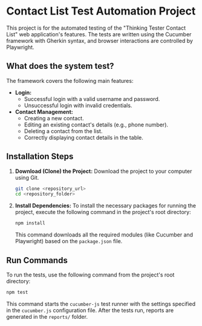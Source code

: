 # Contact List Test Automation Project

This project is for the automated testing of the "Thinking Tester Contact List" web application's features. The tests are written using the Cucumber framework with Gherkin syntax, and browser interactions are controlled by Playwright.

## What does the system test?

The framework covers the following main features:

* **Login:**
    * Successful login with a valid username and password.
    * Unsuccessful login with invalid credentials.
* **Contact Management:**
    * Creating a new contact.
    * Editing an existing contact's details (e.g., phone number).
    * Deleting a contact from the list.
    * Correctly displaying contact details in the table.

## Installation Steps

1.  **Download (Clone) the Project:**
    Download the project to your computer using Git.
    ```bash
    git clone <repository_url>
    cd <repository_folder>
    ```

2.  **Install Dependencies:**
    To install the necessary packages for running the project, execute the following command in the project's root directory:
    ```bash
    npm install
    ```
    This command downloads all the required modules (like Cucumber and Playwright) based on the `package.json` file.

## Run Commands

To run the tests, use the following command from the project's root directory:
```bash
npm test
```
This command starts the `cucumber-js` test runner with the settings specified in the `cucumber.js` configuration file. After the tests run, reports are generated in the `reports/` folder.

